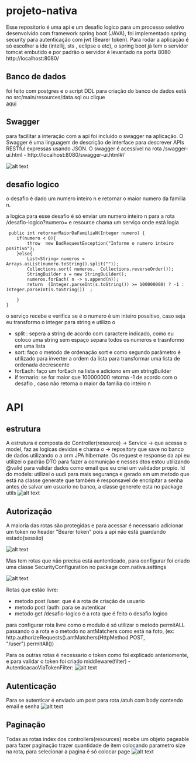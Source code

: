 # projeto-nativa

   Esse repositorio é  uma api e um desafio logico para um processo seletivo desenvolvido com framework spring boot (JAVA), foi implementado spring security para autenticação com jwt (Bearer token).
   Para rodar a aplicação é só escolher a ide (intellij, sts , eclipse e etc), o spring boot já tem o servidor tomcat embutido e por padrão o servidor é levantado na porta 8080
   http://localhost:8080/
   
## Banco de dados
   foi feito com postgres e o script DDL para criação do banco de dados está no src/main/resources/data.sql ou clique    
   <a href="https://github.com/LucasFreitasRocha/projeto-nativa/blob/master/src/main/resources/data.sql_" target="_blank">aqui</a>
   
## Swagger

   para facilitar a interação com a api foi incluido o swagger na aplicação. O Swagger é uma linguagem de descrição de interface para descrever APIs RESTful expressas usando JSON.
   O swagger é acessível na rota /swagger-ui.html - http://localhost:8080/swagger-ui.html#/

![alt text](https://github.com/LucasFreitasRocha/projeto-nativa/blob/master/img/Swagger.PNG)

## desafio logico 
   o desafio é dado um numero inteiro n e retornar o maior numero da familia n.
   
   a logica para esse desafio é só enviar um numero inteiro n para a rota /desafio-logico?numero= e resource chama um serviço onde está logia
   
     public int retornarMaiorDaFamiliaN(Integer numero) {
        if(numero < 0){
            throw  new BadRequestException("Informe o numero inteiro positivo");
        }else{
            List<String> numeros = Arrays.asList(numero.toString().split(""));
            Collections.sort( numeros,  Collections.reverseOrder());
            StringBuilder s = new StringBuilder();
            numeros.forEach( n -> s.append(n));
            return  (Integer.parseInt(s.toString()) >= 100000000) ? -1 : Integer.parseInt(s.toString())  ;

        }
    }
   o serviço recebe e verifica se é o numero é um inteiro possitivo, caso seja eu transformo o integer para string e utilizo o 
   - split : sepera a string de acordo com caractere indicado, como eu coloco uma string sem espaço separa todos os numeros e trasnformo em uma lista
   - sort: faço o metodo de ordenação sort e como segundo parâmetro é utilizado para inverter a ordem da lista para transformar uma lista de ordenada decrescente
   - forEach: faço um forEach na lista e adiciono em um stringBuilder
   - if ternario: se for maior que 100000000 retorna -1 de acordo com o desafio , caso não retorna o maior da familia do inteiro n
   
   

# API

## estrutura
   A estrutura é composta do Controller(resource) -> Service -> que acessa o model, faz as logicas devidas e chama o -> repository que save no banco de dados utilizando o 
   a orm JPA hibernate.
   Os request e response da api eu utilizei o padrão DTO para fazer a comunição e nesses dtos estou utilizando @valid para validar dados como email que eu criei um validador
   propio.
   Id do models: utilizei o uudi para mais segurança e gerado em um metodo que está na classe generate que também é responsavel de encripitar a senha antes de salvar um usuario no banco, a classe generete esta no package utils
      ![alt text](https://github.com/LucasFreitasRocha/projeto-nativa/blob/master/img/estrutura.png)


## Autorização
   A maioria das rotas são protegidas e para acessar é necessario adicionar um token no header "Bearer token" pois a api não está guardando estado(sessão)
   
   ![alt text](https://github.com/LucasFreitasRocha/projeto-nativa/blob/master/img/headerToken.png)

   Mas tem rotas que não precisa está auntenticado, para configurar foi criado uma classe SecurityConfiguration  no package com.nativa.settings 
   
   ![alt text](https://github.com/LucasFreitasRocha/projeto-nativa/blob/master/img/rotasprotegidas.png)
   
   Rotas que estão livre:
   - metodo post /user:  que é a rota de criação de usuario
   - metodo post /auth: para se autenticar
   - metodo get /desafio-logico é a rota que é feito o desafio logico
   
   para configurar rota livre como o modulo é só utilizar o metodo permitALL passando o a rota e o metodo
    no antMatchers como está na foto,  (ex: http.authorizeRequests().antMatchers(HttpMethod.POST, "/user").permitAll())
    
   Para os outras rotas é necessario o token como foi explicado anteriomente, e para validar o token foi criado middleware(filter) -  AutenticacaoViaTokenFilter:
   ![alt text](https://github.com/LucasFreitasRocha/projeto-nativa/blob/master/img/middleware.png)


## Autenticação
   Para se autenticar é enviado um post para rota /atuh com body contendo email e senha
  ![alt text](https://github.com/LucasFreitasRocha/projeto-nativa/blob/master/img/auth.png)
  
 ## Paginação
   Todas as rotas index dos controllers(resources) recebe um objeto pageable para fazer paginação trazer quantidade de item colocando parametro size na rota, para selecionar a pagina é só colocar page
   ![alt text](https://github.com/LucasFreitasRocha/projeto-nativa/blob/master/img/pageable.png)
